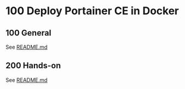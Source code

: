 # 100 Deploy Portainer CE in Docker

## 100 General

See [README.md](./100/README.md)

## 200 Hands-on

See [README.md](./200/README.md)
